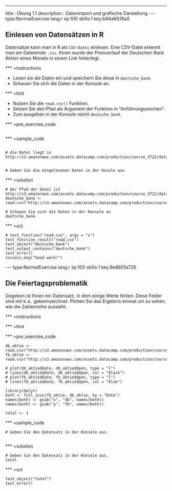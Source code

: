 ---
title       : Übung 1.1
description : Datenimport und grafische Darstellung
--- type:NormalExercise lang:r xp:100 skills:1 key:b94a6935a5
## Einlesen von Datensätzen in R

Datensätze kann man in R als `CSV-Datei` einlesen. Eine CSV-Datei erkennt man am Dateieinde `.csv`.
Ihnen wurde der Preisverlauf der Deutschen Bank Aktien eines Monats in einem Link hinterlegt.


*** =instructions

- Lesen sie die Daten ein und speichern Sie diese in `deutsche_bank`.
- Schauen Sie sich die Daten in der Konsole an.

*** =hint
- Nutzen Sie die `read.csv()` Funktion.
- Setzen Sie den Pfad als Argument der Funktion in "Anführungszeichen".
- Zum ausgeben in der Konsole reicht `deutsche_bank`.

*** =pre_exercise_code
```{r}
```

*** =sample_code
```{r}

# die Datei liegt in http://s3.amazonaws.com/assets.datacamp.com/production/course_3722/datasets/table.csv


# Geben Sie die eingelesenen Daten in der Kosole aus

```

*** =solution
```{r}
# der Pfad der Datei ist http://s3.amazonaws.com/assets.datacamp.com/production/course_3722/datasets/table.csv
deutsche_bank <- read.csv("http://s3.amazonaws.com/assets.datacamp.com/production/course_3722/datasets/table.csv")

# Schauen Sie sich die Daten in der Konsole an
deutsche_bank

```

*** =sct
```{r}
# test_function("read.csv", args = "x")
test_function_result("read.csv")
test_object("deutsche_bank")
test_output_contains("deutsche_bank")
test_error()
success_msg("Good work!")

```
--- type:NormalExercise lang:r xp:100 skills:1 key:8e8601a726
## Die Feiertagsproblematik

Gegeben ist Ihnen ein Datensatz, in dem einige Werte fehlen. Diese Felder sind mit `N.A.` gekennzeichnet. Plotten Sie das Ergebnis einmal um zu sehen, wie die Zahlenreihe aussieht.


*** =instructions

*** =hint


*** =pre_exercise_code
```{r}
db_aktie <- read.csv("http://s3.amazonaws.com/assets.datacamp.com/production/course_3722/datasets/db_aktie.csv")
fb_aktie <- read.csv("http://s3.amazonaws.com/assets.datacamp.com/production/course_3722/datasets/fb_aktie.csv")

# plot(db_aktie$Date, db_aktie$Open, type = "l")
# lines(db_aktie$Date, db_aktie$Open, col = "black")
# plot(fb_aktie$Date, fb_aktie$Open, type = "l")
# lines(fb_aktie$Date, fb_aktie$Open, col = "blue")

library(dplyr)
both <- full_join(fb_aktie, db_aktie, by = "Date")
names(both) <- gsub("x", "db", names(both))
names(both) <- gsub("y", "fb", names(both))

total <- 1
```

*** =sample_code
```{r}
# Geben Sie den Datensatz in der Konsole aus.


```

*** =solution
```{r}
# Geben Sie den Datensatz in der Konsole aus.
total

```

*** =sct
```{r}
test_object("total")
test_error()

```
